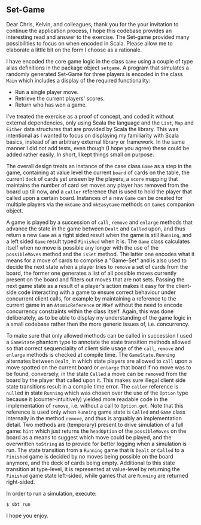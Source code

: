 ## Set-Game

Dear Chris, Kelvin, and colleagues, thank you for the your invitation to continue the application process, I hope this codebase provides an interesting read and answer to the exercise.  The Set-game provided many possibilities to focus on when encoded in Scala.  Please allow me to elaborate a little bit on the form I choose as a rationale.

I have encoded the core game logic in the class `Game` using a couple of type alias definitions in the package object `setgame`.  A program that simulates a randomly generated Set-Game for three players is encoded in the class `Main` which includes a display of the required functionality:

- Run a single player move.
- Retrieve the current players' scores.
- Return who has won a game.

I've treated the exercise as a proof of concept, and coded it without external dependencies, only using Scala the language and the `List`, `Map` and `Either` data structures that are provided by Scala the library.  This was intentional as I wanted to focus on displaying my familiarity with Scala basics, instead of an arbitrary external library or framework.  In the same manner I did not add tests, even though (I hope you agree) these could be added rather easily.  In short, I kept things small on purpose.

The overall design treats an instance of the case class `Game` as a step in the game, containing at value level the current `board` of cards on the table, the current `deck` of cards yet unseen by the players, a `score` mapping that maintains the number of card set moves any player has removed from the board up till now, and a `caller` reference that is used to hold the player that called upon a certain board.  Instances of a new `Game` can be created for multiple players via the `mkGame` and `mkEasyGame` methods on `Game`s companion object.

A game is played by a succession of `call`, `remove` and `enlarge` methods that advance the state in the game between `Dealt` and `Called` upon, and thus return a new `Game` as a right sided result when the game is still `Running`, and a left sided `Game` result typed `Finished` when it is.  The `Game` class calculates itself when no move is possible any longer with the use of the `possibleMoves` method and the `isSet` method.  The latter one encodes what it means for a move of cards to comprise a "Game-Set" and is also used to decide the next state when a player tries to `remove` a set of cards from the board, the former one generates a list of all possible moves currently present on the board and filters out moves that are not sets.  Passing the next game state as a result of a player's action makes it easy for the client-side code interacting with a game to ensure correct behaviour under concurrent client calls, for example by maintaining a reference to the current game in an `AtomicReference` or `MRef` without the need to encode concurrency constraints within the class itself.  Again, this was done deliberately, as to be able to display my understanding of the game logic in a small codebase rather then the more generic issues of, i.e. concurrency.

To make sure that only allowed methods can be called in succession I used a `GameState` phantom type to annotate the state transition methods allowed so that correct sequenciality of client side usage of the `call`, `remove` and `enlarge` methods is checked at compile time.  The `GameState.Running` alternates between `Dealt`, in which state players are allowed to `call` upon a move spotted on the current board or `enlarge` that board if no move was to be found, conversely, in the state `Called` a move can be `remove`d from the board by the player that called upon it.  This makes sure illegal client side state transitions result in a compile time error.  The `caller` reference is `null`ed in state `Running` which was chosen over the use of the `Option` type because it (counter-intuitively) yielded more readable code in the implementation of `remove`, i.e. without a call to `Option.get`.  Note that this reference is used only when `Running` game state is `Called` and `Game` class internally in the method `remove`, and thus is arguably an implementation detail.  Two methods are (temporary) present to drive simulation of a full game: `hint` which just returns the `headOption` of the `possibleMoves` on the board as a means to suggest which move could be played, and the overwritten `toString` as to provide for better logging when a simulation is run. The state transition from a `Running` game that is `Dealt` or `Called` to a `Finished` game is decided by no moves being possible on the board anymore, and the deck of cards being empty.  Additional to this state transition at type-level, it is represented at value-level by returning the `Finished` game state left-sided, while games that are `Running` are returned right-sided.

In order to run a simulation, execute:

```
$ sbt run
```

I hope you enjoy.
